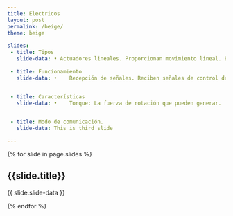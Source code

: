 ```yaml
---
title: Electricos
layout: post
permalink: /beige/
theme: beige
 
slides:
 - title: Tipos
   slide-data: • Actuadores lineales. Proporcionan movimiento lineal. Ejemplo. cilindros electricos • Actuadores rotativos. Generan movimiento rotacional. Ejemplo. servomotores • Actuadores de paso a paso. Permiten movimientos precisos en pasos discretos • Actuadores piezoelectricos. Utilizan materiales piezoeléctricos para generar movimiento al aplicar voltaje.
     
 - title: Funcionamiento 
   slide-data: •	Recepción de señales. Reciben señales de control desde un sistema de control o un microcontrolador •	Conversión de energía. Utilizan motores eléctricos (DC, AC, servos) para transformar la energía eléctrica en movimiento •	Movimiento. Generan el movimiento deseado, ya sea lineal o rotacional, según su tipo

   
 - title: Características 
   slide-data: •	Torque: La fuerza de rotación que pueden generar.


 - title: Modo de comunicación. 
   slide-data: This is third slide

---
```


{% for slide in page.slides %}
                    
<section data-background="{% if slide.background %}{{slide.background}}{% else %}{{page.background}}{% endif %}"><h1>{{slide.title}}</h1>{{ slide.slide-data }}</section>
                    
{% endfor %}
    
